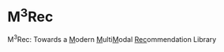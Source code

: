 # $\text{M}^3\text{Rec}$

$\text{M}^3\text{Rec}$: Towards a <ins>M</ins>odern <ins>M</ins>ulti<ins>M</ins>odal <ins>Rec</ins>ommendation Library
